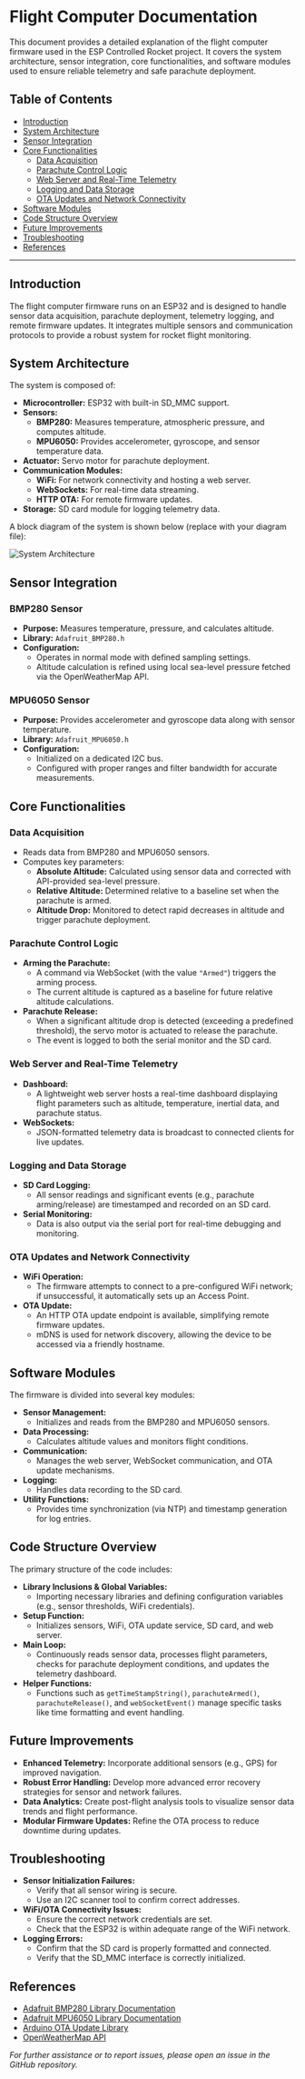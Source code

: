 # Flight Computer Documentation

This document provides a detailed explanation of the flight computer firmware used in the ESP Controlled Rocket project. It covers the system architecture, sensor integration, core functionalities, and software modules used to ensure reliable telemetry and safe parachute deployment.

## Table of Contents

- [Introduction](#introduction)
- [System Architecture](#system-architecture)
- [Sensor Integration](#sensor-integration)
- [Core Functionalities](#core-functionalities)
  - [Data Acquisition](#data-acquisition)
  - [Parachute Control Logic](#parachute-control-logic)
  - [Web Server and Real-Time Telemetry](#web-server-and-real-time-telemetry)
  - [Logging and Data Storage](#logging-and-data-storage)
  - [OTA Updates and Network Connectivity](#ota-updates-and-network-connectivity)
- [Software Modules](#software-modules)
- [Code Structure Overview](#code-structure-overview)
- [Future Improvements](#future-improvements)
- [Troubleshooting](#troubleshooting)
- [References](#references)

---

## Introduction

The flight computer firmware runs on an ESP32 and is designed to handle sensor data acquisition, parachute deployment, telemetry logging, and remote firmware updates. It integrates multiple sensors and communication protocols to provide a robust system for rocket flight monitoring.

## System Architecture

The system is composed of:

- **Microcontroller:** ESP32 with built-in SD_MMC support.
- **Sensors:**  
  - **BMP280:** Measures temperature, atmospheric pressure, and computes altitude.
  - **MPU6050:** Provides accelerometer, gyroscope, and sensor temperature data.
- **Actuator:** Servo motor for parachute deployment.
- **Communication Modules:**  
  - **WiFi:** For network connectivity and hosting a web server.
  - **WebSockets:** For real-time data streaming.
  - **HTTP OTA:** For remote firmware updates.
- **Storage:** SD card module for logging telemetry data.

A block diagram of the system is shown below (replace with your diagram file):

![System Architecture](media/flight_computer_architecture.png)

## Sensor Integration

### BMP280 Sensor

- **Purpose:** Measures temperature, pressure, and calculates altitude.
- **Library:** `Adafruit_BMP280.h`
- **Configuration:**
  - Operates in normal mode with defined sampling settings.
  - Altitude calculation is refined using local sea-level pressure fetched via the OpenWeatherMap API.

### MPU6050 Sensor

- **Purpose:** Provides accelerometer and gyroscope data along with sensor temperature.
- **Library:** `Adafruit_MPU6050.h`
- **Configuration:**
  - Initialized on a dedicated I2C bus.
  - Configured with proper ranges and filter bandwidth for accurate measurements.

## Core Functionalities

### Data Acquisition

- Reads data from BMP280 and MPU6050 sensors.
- Computes key parameters:
  - **Absolute Altitude:** Calculated using sensor data and corrected with API-provided sea-level pressure.
  - **Relative Altitude:** Determined relative to a baseline set when the parachute is armed.
  - **Altitude Drop:** Monitored to detect rapid decreases in altitude and trigger parachute deployment.

### Parachute Control Logic

- **Arming the Parachute:**  
  - A command via WebSocket (with the value `"Armed"`) triggers the arming process.
  - The current altitude is captured as a baseline for future relative altitude calculations.
- **Parachute Release:**  
  - When a significant altitude drop is detected (exceeding a predefined threshold), the servo motor is actuated to release the parachute.
  - The event is logged to both the serial monitor and the SD card.

### Web Server and Real-Time Telemetry

- **Dashboard:**  
  - A lightweight web server hosts a real-time dashboard displaying flight parameters such as altitude, temperature, inertial data, and parachute status.
- **WebSockets:**  
  - JSON-formatted telemetry data is broadcast to connected clients for live updates.

### Logging and Data Storage

- **SD Card Logging:**  
  - All sensor readings and significant events (e.g., parachute arming/release) are timestamped and recorded on an SD card.
- **Serial Monitoring:**  
  - Data is also output via the serial port for real-time debugging and monitoring.

### OTA Updates and Network Connectivity

- **WiFi Operation:**  
  - The firmware attempts to connect to a pre-configured WiFi network; if unsuccessful, it automatically sets up an Access Point.
- **OTA Update:**  
  - An HTTP OTA update endpoint is available, simplifying remote firmware updates.
  - mDNS is used for network discovery, allowing the device to be accessed via a friendly hostname.

## Software Modules

The firmware is divided into several key modules:

- **Sensor Management:**  
  - Initializes and reads from the BMP280 and MPU6050 sensors.
- **Data Processing:**  
  - Calculates altitude values and monitors flight conditions.
- **Communication:**  
  - Manages the web server, WebSocket communication, and OTA update mechanisms.
- **Logging:**  
  - Handles data recording to the SD card.
- **Utility Functions:**  
  - Provides time synchronization (via NTP) and timestamp generation for log entries.

## Code Structure Overview

The primary structure of the code includes:

- **Library Inclusions & Global Variables:**  
  - Importing necessary libraries and defining configuration variables (e.g., sensor thresholds, WiFi credentials).
- **Setup Function:**  
  - Initializes sensors, WiFi, OTA update service, SD card, and web server.
- **Main Loop:**  
  - Continuously reads sensor data, processes flight parameters, checks for parachute deployment conditions, and updates the telemetry dashboard.
- **Helper Functions:**  
  - Functions such as `getTimeStampString()`, `parachuteArmed()`, `parachuteRelease()`, and `webSocketEvent()` manage specific tasks like time formatting and event handling.

## Future Improvements

- **Enhanced Telemetry:** Incorporate additional sensors (e.g., GPS) for improved navigation.
- **Robust Error Handling:** Develop more advanced error recovery strategies for sensor and network failures.
- **Data Analytics:** Create post-flight analysis tools to visualize sensor data trends and flight performance.
- **Modular Firmware Updates:** Refine the OTA process to reduce downtime during updates.

## Troubleshooting

- **Sensor Initialization Failures:**  
  - Verify that all sensor wiring is secure.
  - Use an I2C scanner tool to confirm correct addresses.
- **WiFi/OTA Connectivity Issues:**  
  - Ensure the correct network credentials are set.
  - Check that the ESP32 is within adequate range of the WiFi network.
- **Logging Errors:**  
  - Confirm that the SD card is properly formatted and connected.
  - Verify that the SD_MMC interface is correctly initialized.

## References

- [Adafruit BMP280 Library Documentation](https://github.com/adafruit/Adafruit_BMP280_Library)
- [Adafruit MPU6050 Library Documentation](https://github.com/adafruit/Adafruit_MPU6050)
- [Arduino OTA Update Library](https://github.com/esp8266/Arduino)
- [OpenWeatherMap API](https://openweathermap.org/api)

*For further assistance or to report issues, please open an issue in the GitHub repository.*
